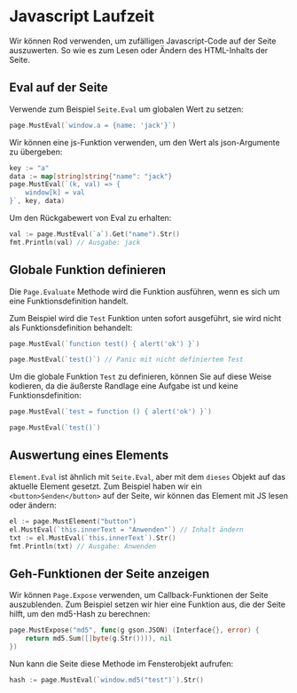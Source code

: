 # Javascript Laufzeit

Wir können Rod verwenden, um zufälligen Javascript-Code auf der Seite auszuwerten. So wie es zum Lesen oder Ändern des HTML-Inhalts der Seite.

## Eval auf der Seite

Verwende zum Beispiel `Seite.Eval` um globalen Wert zu setzen:

```go
page.MustEval(`window.a = {name: 'jack'}`)
```

Wir können eine js-Funktion verwenden, um den Wert als json-Argumente zu übergeben:

```go
key := "a"
data := map[string]string{"name": "jack"}
page.MustEval(`(k, val) => {
    window[k] = val
}`, key, data)
```

Um den Rückgabewert von Eval zu erhalten:

```go
val := page.MustEval(`a`).Get("name").Str()
fmt.Println(val) // Ausgabe: jack
```

## Globale Funktion definieren

Die `Page.Evaluate` Methode wird die Funktion ausführen, wenn es sich um eine Funktionsdefinition handelt.

Zum Beispiel wird die `Test` Funktion unten sofort ausgeführt, sie wird nicht als Funktionsdefinition behandelt:

```go
page.MustEval(`function test() { alert('ok') }`)

page.MustEval(`test()`) // Panic mit nicht definiertem Test
```

Um die globale Funktion `Test` zu definieren, können Sie auf diese Weise kodieren, da die äußerste Randlage eine Aufgabe ist und keine Funktionsdefinition:

```go
page.MustEval(`test = function () { alert('ok') }`)

page.MustEval(`test()`)
```

## Auswertung eines Elements

`Element.Eval` ist ähnlich mit `Seite.Eval`, aber mit dem `dieses` Objekt auf das aktuelle Element gesetzt. Zum Beispiel haben wir ein `<button>Senden</button>` auf der Seite, wir können das Element mit JS lesen oder ändern:

```go
el := page.MustElement("button")
el.MustEval(`this.innerText = "Anwenden"`) // Inhalt ändern
txt := el.MustEval(`this.innerText`).Str()
fmt.Println(txt) // Ausgabe: Anwenden
```

## Geh-Funktionen der Seite anzeigen

Wir können `Page.Expose` verwenden, um Callback-Funktionen der Seite auszublenden. Zum Beispiel setzen wir hier eine Funktion aus, die der Seite hilft, um den md5-Hash zu berechnen:

```go
page.MustExpose("md5", func(g gson.JSON) (Interface{}, error) {
    return md5.Sum([]byte(g.Str()))), nil
})
```

Nun kann die Seite diese Methode im Fensterobjekt aufrufen:

```go
hash := page.MustEval(`window.md5("test")`).Str()
```
